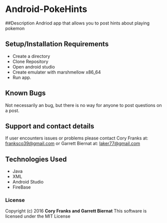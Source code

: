 # Android-PokeHints

##Description
Andriod app that allows you to post hints about playing pokemon

## Setup/Installation Requirements

* Create a directory
* Clone Repository
* Open android studio
* Create emulater with marshmellow x86_64
* Run app.


## Known Bugs
Not necessarily an bug, but there is no way for anyone to post questions on a post.

## Support and contact details

If user encounters issues or problems please contact Cory Franks at: franksco39@gmail.com or Garrett Biernat at: laker77@gmail.com

## Technologies Used

* Java
* XML
* Android Studio
* FireBase


### License

Copyright (c) 2016 **Cory Franks and Garrett Biernat**
This software is licensed under the MIT License
